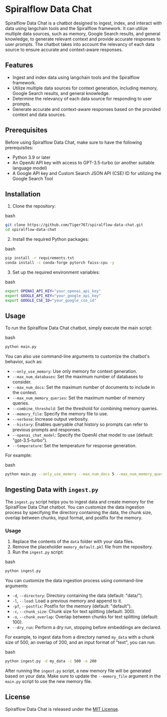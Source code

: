 Spiralflow Data Chat
====================

Spiralflow Data Chat is a chatbot designed to ingest, index, and interact with data using langchain tools and the Spiralflow framework. It can utilize multiple data sources, such as memory, Google Search results, and general knowledge, to generate relevant context and provide accurate responses to user prompts. The chatbot takes into account the relevancy of each data source to ensure accurate and context-aware responses.

Features
--------

*   Ingest and index data using langchain tools and the Spiralflow framework.
*   Utilize multiple data sources for context generation, including memory, Google Search results, and general knowledge.
*   Determine the relevancy of each data source for responding to user prompts.
*   Generate accurate and context-aware responses based on the provided context and data sources.

Prerequisites
-------------

Before using Spiralflow Data Chat, make sure to have the following prerequisites:

*   Python 3.9 or later
*   An OpenAI API key with access to GPT-3.5-turbo (or another suitable language model)
*   A Google API key and Custom Search JSON API (CSE) ID for utilizing the Google Search Tool

Installation
------------

1.  Clone the repository:

bash

```bash
git clone https://github.com/Tiger767/spiralflow-data-chat.git
cd spiralflow-data-chat
```

2. Install the required Python packages:

bash

```bash
pip install -r requirements.txt
conda install -c conda-forge pytorch faiss-cpu -y
```

3.  Set up the required environment variables:

bash

```bash
export OPENAI_API_KEY="your_openai_api_key"
export GOOGLE_API_KEY="your_google_api_key"
export GOOGLE_CSE_ID="your_google_cse_id"
```

Usage
-----

To run the Spiralflow Data Chat chatbot, simply execute the main script:

bash

```bash
python main.py
```

You can also use command-line arguments to customize the chatbot's behavior, such as:

*   `--only_use_memory`: Use only memory for context generation.
*   `--max_num_databases`: Set the maximum number of databases to consider.
*   `--max_num_docs`: Set the maximum number of documents to include in the context.
*   `--max_num_memory_queries`: Set the maximum number of memory queries.
*   `--combine_threshold`: Set the threshold for combining memory queries.
*   `--memory_file`: Specify the memory file to use.
*   `--verbose`: Increase output verbosity.
*   `--history`: Enables queryable chat history so prompts can refer to previous prompts and responses.
*   `--openai_chat_model`: Specify the OpenAI chat model to use (default: "gpt-3.5-turbo").
*   `--temperature`: Set the temperature for response generation.

For example:

bash

```bash
python main.py --only_use_memory --max_num_docs 5 --max_num_memory_queries 8 --combine_threshold 0.1 --memory_file memory_default.pkl --temperature 0.3 --history
```


Ingesting Data with `ingest.py`
-------------------------------

The `ingest.py` script helps you to ingest data and create memory for the SpiralFlow Data Chat chatbot. You can customize the data ingestion process by specifying the directory containing the data, the chunk size, overlap between chunks, input format, and postfix for the memory.

### Usage

1.  Replace the contents of the `data` folder with your data files.
2.  Remove the placeholder `memory_default.pkl` file from the repository.
3.  Run the `ingest.py` script:

bash

```bash
python ingest.py
```

You can customize the data ingestion process using command-line arguments:

*   `-d`, `--directory`: Directory containing the data (default: "data/").
*   `-l`, `--load`: Load a previous memory and append to it.
*   `-pf`, `--postfix`: Postfix for the memory (default: "default").
*   `-c`, `--chunk_size`: Chunk size for text splitting (default: 300).
*   `-o`, `--chunk_overlap`: Overlap between chunks for text splitting (default: 100).
*   `--dry_run`: Perform a dry run, stopping before embeddings are declared.

For example, to ingest data from a directory named `my_data` with a chunk size of 500, an overlap of 200, and an input format of "text", you can run:

bash

```bash
python ingest.py -d my_data -c 500 -o 200
```

After running the `ingest.py` script, a new memory file will be generated based on your data. Make sure to update the `--memory_file` argument in the `main.py` script to use the new memory file.


License
-------

Spiralflow Data Chat is released under the [MIT License](LICENSE).